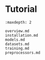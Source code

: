 # Tutorial
```{toctree}
:maxdepth: 2

overview.md
installation.md
models.md
datasets.md
training.md
preprocessors.md
```